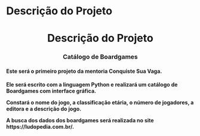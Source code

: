 # Descrição do Projeto

<h1 align="center"> Descrição do Projeto</h1>
<h3 align="center">Catálogo de Boardgames</h3>

<h4 align="left">Este será o primeiro projeto da mentoria Conquiste Sua Vaga.</p>
<h4 align="left">Ele será escrito com a linguagem Python e realizará um catálogo de Boardgames com interface gráfica.</p>
Constará o nome do jogo, a classificação etária, o número de jogadores, a editora e a descrição do jogo.</p>
A busca dos dados dos boardgames será realizada no site https://ludopedia.com.br/.</p>
</h4>
